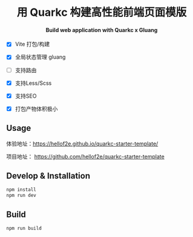 <div align="center">

<h1>用 Quarkc 构建高性能前端页面模版</h1>
<h4>Build web application with Quarkc x Gluang</h4>
</div>

- [x] Vite 打包/构建
- [x] 全局状态管理 gluang
- [ ] 支持路由
- [x] 支持Less/Scss
- [x] 支持SEO
- [x] 打包产物体积极小


## Usage

体验地址：https://hellof2e.github.io/quarkc-starter-template/

项目地址： https://github.com/hellof2e/quarkc-starter-template

## Develop & Installation

```bash
npm install
npm run dev
```

## Build

```bash
npm run build
```